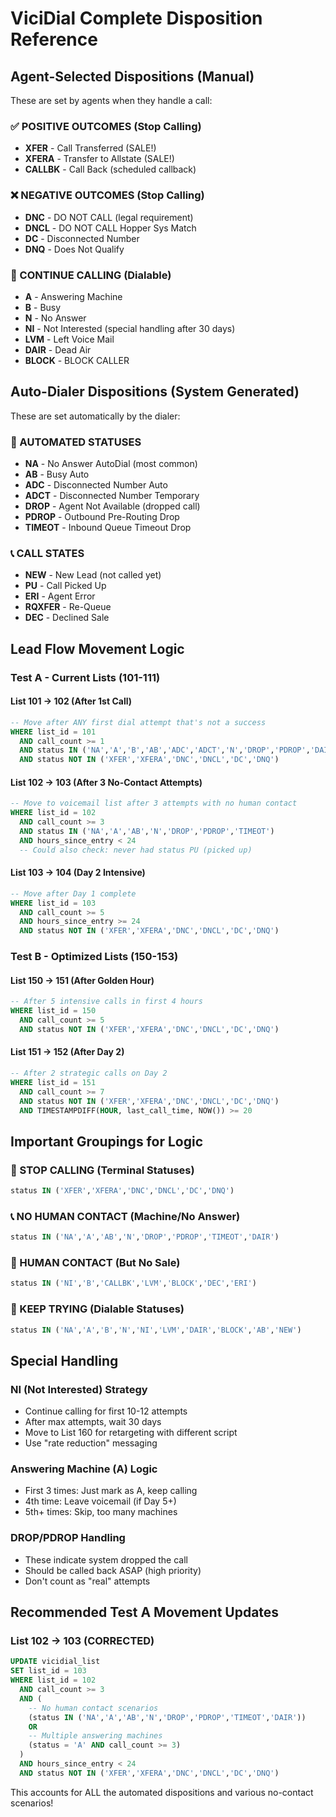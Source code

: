 # ViciDial Complete Disposition Reference

## Agent-Selected Dispositions (Manual)
These are set by agents when they handle a call:

### ✅ POSITIVE OUTCOMES (Stop Calling)
- **XFER** - Call Transferred (SALE!)
- **XFERA** - Transfer to Allstate (SALE!)
- **CALLBK** - Call Back (scheduled callback)

### ❌ NEGATIVE OUTCOMES (Stop Calling)
- **DNC** - DO NOT CALL (legal requirement)
- **DNCL** - DO NOT CALL Hopper Sys Match
- **DC** - Disconnected Number
- **DNQ** - Does Not Qualify

### 🔄 CONTINUE CALLING (Dialable)
- **A** - Answering Machine
- **B** - Busy
- **N** - No Answer
- **NI** - Not Interested (special handling after 30 days)
- **LVM** - Left Voice Mail
- **DAIR** - Dead Air
- **BLOCK** - BLOCK CALLER

## Auto-Dialer Dispositions (System Generated)
These are set automatically by the dialer:

### 🤖 AUTOMATED STATUSES
- **NA** - No Answer AutoDial (most common)
- **AB** - Busy Auto
- **ADC** - Disconnected Number Auto
- **ADCT** - Disconnected Number Temporary
- **DROP** - Agent Not Available (dropped call)
- **PDROP** - Outbound Pre-Routing Drop
- **TIMEOT** - Inbound Queue Timeout Drop

### 📞 CALL STATES
- **NEW** - New Lead (not called yet)
- **PU** - Call Picked Up
- **ERI** - Agent Error
- **RQXFER** - Re-Queue
- **DEC** - Declined Sale

## Lead Flow Movement Logic

### Test A - Current Lists (101-111)

#### List 101 → 102 (After 1st Call)
```sql
-- Move after ANY first dial attempt that's not a success
WHERE list_id = 101 
  AND call_count >= 1 
  AND status IN ('NA','A','B','AB','ADC','ADCT','N','DROP','PDROP','DAIR')
  AND status NOT IN ('XFER','XFERA','DNC','DNCL','DC','DNQ')
```

#### List 102 → 103 (After 3 No-Contact Attempts)
```sql
-- Move to voicemail list after 3 attempts with no human contact
WHERE list_id = 102
  AND call_count >= 3
  AND status IN ('NA','A','AB','N','DROP','PDROP','TIMEOT')
  AND hours_since_entry < 24
  -- Could also check: never had status PU (picked up)
```

#### List 103 → 104 (Day 2 Intensive)
```sql
-- Move after Day 1 complete
WHERE list_id = 103
  AND call_count >= 5
  AND hours_since_entry >= 24
  AND status NOT IN ('XFER','XFERA','DNC','DNCL','DC','DNQ')
```

### Test B - Optimized Lists (150-153)

#### List 150 → 151 (After Golden Hour)
```sql
-- After 5 intensive calls in first 4 hours
WHERE list_id = 150
  AND call_count >= 5
  AND status NOT IN ('XFER','XFERA','DNC','DNCL','DC','DNQ')
```

#### List 151 → 152 (After Day 2)
```sql
-- After 2 strategic calls on Day 2
WHERE list_id = 151
  AND call_count >= 7
  AND status NOT IN ('XFER','XFERA','DNC','DNCL','DC','DNQ')
  AND TIMESTAMPDIFF(HOUR, last_call_time, NOW()) >= 20
```

## Important Groupings for Logic

### 🛑 STOP CALLING (Terminal Statuses)
```sql
status IN ('XFER','XFERA','DNC','DNCL','DC','DNQ')
```

### 📞 NO HUMAN CONTACT (Machine/No Answer)
```sql
status IN ('NA','A','AB','N','DROP','PDROP','TIMEOT','DAIR')
```

### 👤 HUMAN CONTACT (But No Sale)
```sql
status IN ('NI','B','CALLBK','LVM','BLOCK','DEC','ERI')
```

### 🔄 KEEP TRYING (Dialable Statuses)
```sql
status IN ('NA','A','B','N','NI','LVM','DAIR','BLOCK','AB','NEW')
```

## Special Handling

### NI (Not Interested) Strategy
- Continue calling for first 10-12 attempts
- After max attempts, wait 30 days
- Move to List 160 for retargeting with different script
- Use "rate reduction" messaging

### Answering Machine (A) Logic
- First 3 times: Just mark as A, keep calling
- 4th time: Leave voicemail (if Day 5+)
- 5th+ times: Skip, too many machines

### DROP/PDROP Handling
- These indicate system dropped the call
- Should be called back ASAP (high priority)
- Don't count as "real" attempts

## Recommended Test A Movement Updates

### List 102 → 103 (CORRECTED)
```sql
UPDATE vicidial_list 
SET list_id = 103
WHERE list_id = 102
  AND call_count >= 3
  AND (
    -- No human contact scenarios
    (status IN ('NA','A','AB','N','DROP','PDROP','TIMEOT','DAIR'))
    OR 
    -- Multiple answering machines
    (status = 'A' AND call_count >= 3)
  )
  AND hours_since_entry < 24
  AND status NOT IN ('XFER','XFERA','DNC','DNCL','DC','DNQ')
```

This accounts for ALL the automated dispositions and various no-contact scenarios!










